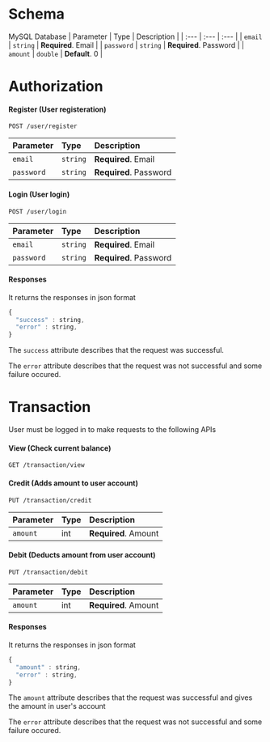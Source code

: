 # Schema

 MySQL Database
| Parameter | Type | Description |
| :--- | :--- | :--- |
| `email` | `string` | **Required**. Email |
| `password` | `string` | **Required**. Password |
| `amount` | `double` | **Default**. 0 |


# Authorization

#### Register (User registeration)
```http
POST /user/register
```
| Parameter | Type | Description |
| :--- | :--- | :--- |
| `email` | `string` | **Required**. Email |
| `password` | `string` | **Required**. Password |

#### Login (User login)
```http
POST /user/login
```

| Parameter | Type | Description |
| :--- | :--- | :--- |
| `email` | `string` | **Required**. Email |
| `password` | `string` | **Required**. Password |

#### Responses

It returns the responses in json format

```javascript
{
  "success" : string,
  "error" : string,
}
```

The `success` attribute describes that the request was successful.

The `error` attribute describes that the request was not successful and some failure occured.

# Transaction
User must be logged in to make requests to the following APIs
#### View (Check current balance)
```http
GET /transaction/view
```

#### Credit (Adds amount to user account)
```http
PUT /transaction/credit
```
| Parameter | Type | Description |
| :--- | :--- | :--- |
| `amount` | int | **Required**. Amount |

#### Debit (Deducts amount from user account)
```http
PUT /transaction/debit
```
| Parameter | Type | Description |
| :--- | :--- | :--- |
| `amount` | int | **Required**. Amount |

#### Responses

It returns the responses in json format

```javascript
{
  "amount" : string,
  "error" : string,
}
```

The `amount` attribute describes that the request was successful and gives the amount in user's account

The `error` attribute describes that the request was not successful and some failure occured.